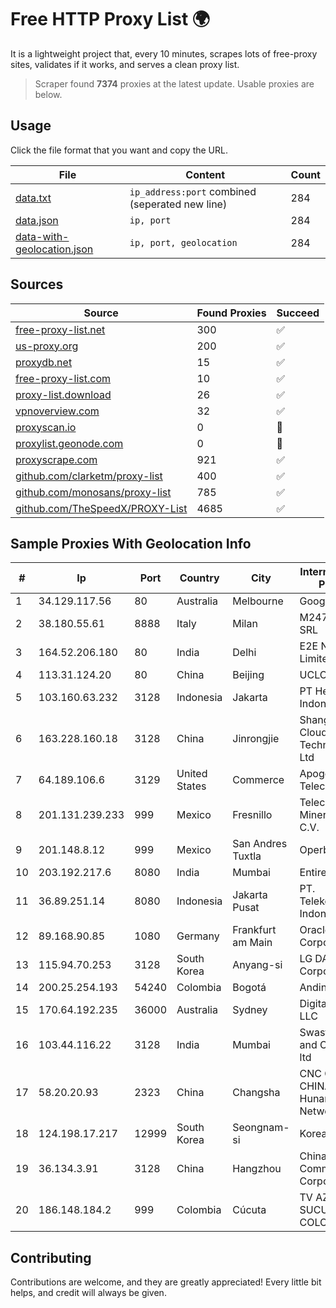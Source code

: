 
# Free HTTP Proxy List 🌍

It is a lightweight project that, every 10 minutes, scrapes lots of free-proxy sites, validates if it works, and serves a clean proxy list.


> Scraper found **7374** proxies at the latest update. Usable proxies are below.

## Usage

Click the file format that you want and copy the URL.


|File|Content|Count|
|----|-------|-----|
|[data.txt](https://raw.githubusercontent.com/themiralay/Proxy-List-World/master/data.txt)|`ip_address:port` combined (seperated new line)|284|
|[data.json](https://raw.githubusercontent.com/themiralay/Proxy-List-World/master/data.json)|`ip, port`|284|
|[data-with-geolocation.json](https://raw.githubusercontent.com/themiralay/Proxy-List-World/master/data-with-geolocation.json)|`ip, port, geolocation`|284|

## Sources

|Source|Found Proxies|Succeed|
|------|-------------|-------|
|[free-proxy-list.net](https://free-proxy-list.net)|300|✅|
|[us-proxy.org](https://www.us-proxy.org)|200|✅|
|[proxydb.net](http://proxydb.net)|15|✅|
|[free-proxy-list.com](https://free-proxy-list.com/?page=&port=&type%5B%5D=http&type%5B%5D=https&up_time=0&search=Search)|10|✅|
|[proxy-list.download](https://www.proxy-list.download/HTTP)|26|✅|
|[vpnoverview.com](https://vpnoverview.com/privacy/anonymous-browsing/free-proxy-servers)|32|✅|
|[proxyscan.io](https://www.proxyscan.io)|0|🚫|
|[proxylist.geonode.com](https://proxylist.geonode.com/api/proxy-list?limit=300&page=1&sort_by=lastChecked&sort_type=desc&protocols=http,https)|0|🚫|
|[proxyscrape.com](https://api.proxyscrape.com/v2/?request=displayproxies&protocol=http&timeout=10000&country=all&ssl=all&anonymity=all)|921|✅|
|[github.com/clarketm/proxy-list](https://raw.githubusercontent.com/clarketm/proxy-list/master/proxy-list-raw.txt)|400|✅|
|[github.com/monosans/proxy-list](https://raw.githubusercontent.com/monosans/proxy-list/main/proxies/http.txt)|785|✅|
|[github.com/TheSpeedX/PROXY-List](https://raw.githubusercontent.com/TheSpeedX/PROXY-List/master/http.txt)|4685|✅|


## Sample Proxies With Geolocation Info

|#|Ip|Port|Country|City|Internet Service Provider|
|-|--|----|-------|----|-------------------------|
|1|34.129.117.56|80|Australia|Melbourne|Google LLC|
|2|38.180.55.61|8888|Italy|Milan|M247 Europe SRL|
|3|164.52.206.180|80|India|Delhi|E2E Networks Limited|
|4|113.31.124.20|80|China|Beijing|UCLOUD|
|5|103.160.63.232|3128|Indonesia|Jakarta|PT Herza Digital Indonesia|
|6|163.228.160.18|3128|China|Jinrongjie|Shanghai Blue Cloud Technology Co., Ltd|
|7|64.189.106.6|3129|United States|Commerce|Apogee Telecom Inc.|
|8|201.131.239.233|999|Mexico|Fresnillo|Telecable del Mineral, S. A. de C.V.|
|9|201.148.8.12|999|Mexico|San Andres Tuxtla|Operbes|
|10|203.192.217.6|8080|India|Mumbai|Entire In2Cable|
|11|36.89.251.14|8080|Indonesia|Jakarta Pusat|PT. Telekomunikasi Indonesia|
|12|89.168.90.85|1080|Germany|Frankfurt am Main|Oracle Corporation|
|13|115.94.70.253|3128|South Korea|Anyang-si|LG DACOM Corporation|
|14|200.25.254.193|54240|Colombia|Bogotá|Andinet ON Line|
|15|170.64.192.235|36000|Australia|Sydney|DigitalOcean, LLC|
|16|103.44.116.22|3128|India|Mumbai|Swastik Internet and Cables pvt. ltd|
|17|58.20.20.93|2323|China|Changsha|CNC Group CHINA169 Hunan Province Network|
|18|124.198.17.217|12999|South Korea|Seongnam-si|Korea Telecom|
|19|36.134.3.91|3128|China|Hangzhou|China Mobile Communications Corporation|
|20|186.148.184.2|999|Colombia|Cúcuta|TV AZTECA SUCURSAL COLOMBIA|



## Contributing

Contributions are welcome, and they are greatly appreciated! Every
little bit helps, and credit will always be given.

